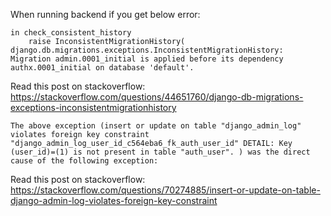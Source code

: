 When running backend if you get below error:

```
in check_consistent_history
    raise InconsistentMigrationHistory(
django.db.migrations.exceptions.InconsistentMigrationHistory: Migration admin.0001_initial is applied before its dependency authx.0001_initial on database 'default'.
```

Read this post on stackoverflow: https://stackoverflow.com/questions/44651760/django-db-migrations-exceptions-inconsistentmigrationhistory



```
The above exception (insert or update on table "django_admin_log" violates foreign key constraint "django_admin_log_user_id_c564eba6_fk_auth_user_id" DETAIL: Key (user_id)=(1) is not present in table "auth_user". ) was the direct cause of the following exception:
```

Read this post on stackoverflow: https://stackoverflow.com/questions/70274885/insert-or-update-on-table-django-admin-log-violates-foreign-key-constraint